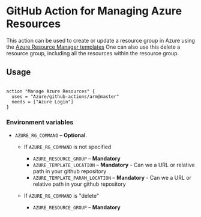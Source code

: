 # GitHub Action for Managing Azure Resources

This action can be used to create or update a resource group in Azure using the [Azure Resource Manager templates](https://azure.microsoft.com/en-in/documentation/articles/resource-group-template-deploy/)
One can also use this delete a resource group, including all the resources within the resource group.


## Usage

```

action "Manage Azure Resources" {
  uses = "Azure/github-actions/arm@master"
  needs = ["Azure Login"]
}

```


### Environment variables


- `AZURE_RG_COMMAND` – **Optional**. 

  - If `AZURE_RG_COMMAND` is not specified
    - `AZURE_RESOURCE_GROUP` – **Mandatory** 
    - `AZURE_TEMPLATE_LOCATION` – **Mandatory** - Can we a URL or relative path in your github repository
    - `AZURE_TEMPLATE_PARAM_LOCATION` – **Mandatory** - Can we a URL or relative path in your github repository
    
  -  If `AZURE_RG_COMMAND` is "delete"
     - `AZURE_RESOURCE_GROUP` – **Mandatory** 
  

